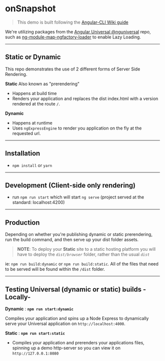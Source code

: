 # onSnapshot

> This demo is built following the [Angular-CLI Wiki guide](https://github.com/angular/angular-cli/wiki/stories-universal-rendering)

We're utilizing packages from the [Angular Universal @nguniversal](https://github.com/angular/universal) repo, such as [ng-module-map-ngfactory-loader](https://github.com/angular/universal/tree/master/modules/module-map-ngfactory-loader) to enable Lazy Loading.

---

## Static or Dynamic
This repo demonstrates the use of 2 different forms of Server Side Rendering.

**Static** Also known as "prerendering"
* Happens at build time
* Renders your application and replaces the dist index.html with a version rendered at the route `/`.

**Dynamic**
* Happens at runtime
* Uses `ngExpressEngine` to render you application on the fly at the requested url.

---

## Installation
* `npm install` or `yarn`

---

## Development (Client-side only rendering)
* run `npm run start` which will start `ng serve` (project served at the standard: localhost:4200)

---

## Production 

Depending on whether you're publishing dynamic or static prerendering, run the build command, and then serve up your dist folder assets.

> **NOTE**: To deploy your **Static** site to a static hosting platform you will have to deploy the *`dist/browser`* folder, rather than the usual *`dist`*

ie: `npm run build:dynamic` or `npm run build:static`. All of the files that need to be served will be found within the `/dist` folder.



---

## Testing Universal (dynamic or static) builds -Locally-

**Dynamic** : **`npm run start:dynamic`**

Compiles your application and spins up a Node Express to dynamically serve your Universal application on `http://localhost:4000`.

**Static** : **`npm run start:static`**

- Compiles your application and prerenders your applications files, spinning up a demo http-server so you can view it on `http://127.0.0.1:8080`


